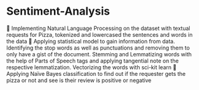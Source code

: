 # Sentiment-Analysis

	Implementing Natural Language Processing on the dataset with textual requests for Pizza, tokenized and lowercased the sentences and words in the data
	Applying statistical model to gain information from data. Identifying the stop words as well as punctuations and removing them to only have a gist of the document. Stemming and Lemmatizing words with the help of Parts of Speech tags and applying tangential note on the respective lemmatization. Vectorizing the words with sci-kit learn
	Applying Naïve Bayes classification to find out if the requester gets the pizza or not and see is their review is positive or negative
